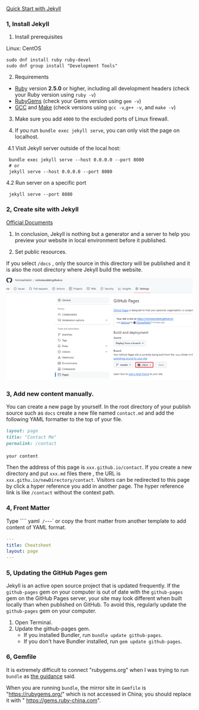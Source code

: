 [Quick Start with Jekyll](https://jekyllrb.com/docs/)

### 1, Install Jekyll

1) Install prerequisites

Linux: CentOS

```shell
sudo dnf install ruby ruby-devel
sudo dnf group install "Development Tools"
```

2)  Requirements

- [Ruby](https://www.ruby-lang.org/en/downloads/) version **2.5.0** or higher, including all development headers (check your Ruby version using `ruby -v`)
- [RubyGems](https://rubygems.org/pages/download) (check your Gems version using `gem -v`)
- [GCC](https://gcc.gnu.org/install/) and [Make](https://www.gnu.org/software/make/) (check versions using `gcc -v`,`g++ -v`, and `make -v`)

3)  Make sure you add `4000` to the excluded ports of Linux firewall.

4)  If you run `bundle exec jekyll serve`, you can only visit the page on localhost. 

​     4.1 Visit Jekyll server outside of the local host:

```shell
 bundle exec jekyll serve --host 0.0.0.0 --port 8080 
 # or 
 jekyll serve --host 0.0.0.0 --port 8080 
```

   4.2 Run server on a specific port

```shell
 jekyll serve --port 8080 
```

### 2, Create site with Jekyll

[Official Documents](https://docs.github.com/en/pages/setting-up-a-github-pages-site-with-jekyll/creating-a-github-pages-site-with-jekyll?platform=linux)

1) In conclusion, Jekyll is nothing but a generator and a  server to help you preview your website in local environment before it published. 

2) Set public resources.

If you select `/docs` , only the source in this directory will be published and it is also the root directory  where Jekyll build the website.

<img src="note-images/1718783386574.png" alt="1718783386574" style="zoom:50%;" />



### 3, Add new content manually.

You can create a new page by yourself. In the root directory of your publish source such as `docs` create a new file named `contact.md` and add the following YAML formatter to the top of your file.

```markdown
layout: page
title: "Contact Me"
permalink: /contact

your content
```

Then the address of this page is `xxx.github.io/contact`. If you create a new directory and put `xxx.md` files there , the URL is `xxx.githu.io/newDirectory/contact`.  Visitors can be redirected to this page by click a hyper reference you add in another page. The hyper reference link is like `/contact` without the context path. 

### 4, Front Matter

Type ```` yaml` /`---`  or copy the front matter from another template to add content of YAML format.

```yaml
---
title: Cheatsheet
layout: page
---
```

### 5, Updating the GitHub Pages gem

Jekyll is an active open source project that is updated frequently. If the `github-pages` gem on your computer is out of date with the `github-pages` gem on the GitHub Pages server, your site may look different when built locally than when published on GitHub. To avoid this, regularly update the `github-pages` gem on your computer.

1. Open Terminal.
2. Update the github-pages gem.
   - If you installed Bundler, run `bundle update github-pages`.
   - If you don't have Bundler installed, run `gem update github-pages`.

### 6, Gemfile

It is extremely difficult to connect "rubygems.org" when I was trying to run `bundle` as [the guidance](https://jekyllrb.com/docs/step-by-step/01-setup/) said.

When you are running `bundle`, the mirror site in `Gemfile` is "https://rubygems.org/" which is not accessed in China; you should replace it with " https://gems.ruby-china.com". 
